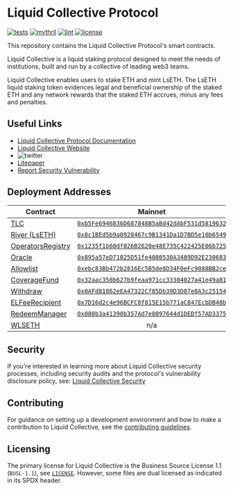 # Liquid Collective Protocol

[![tests](https://github.com/liquid-collective/liquid-collective-protocol/actions/workflows/Tests.yaml/badge.svg)](https://github.com/liquid-collective/liquid-collective-protocol/actions/workflows/Tests.yaml)
[![mythril](https://github.com/liquid-collective/liquid-collective-protocol/actions/workflows/Mythril.yaml/badge.svg)](https://github.com/liquid-collective/liquid-collective-protocol/actions/workflows/Mythril.yaml)
[![lint](https://github.com/liquid-collective/liquid-collective-protocol/actions/workflows/Lint.yaml/badge.svg)](https://github.com/liquid-collective/liquid-collective-protocol/actions/workflows/Lint.yaml)
[![license](https://img.shields.io/badge/license-busl--1.1-blue.svg)](./LICENSE)

This repository contains the Liquid Collective Protocol's smart contracts.

Liquid Collective is a liquid staking protocol designed to meet the needs of institutions, built and run by a collective of leading web3 teams.

Liquid Collective enables users to stake ETH and mint LsETH. The LsETH liquid staking token evidences legal and beneficial ownership of the staked ETH and any network rewards that the staked ETH accrues, minus any fees and penalties.

## Useful Links

- [Liquid Collective Protocol Documentation](https://docs.liquidcollective.io/)
- [Liquid Collective Website](https://liquidcollective.io)
- ![twitter](https://img.shields.io/twitter/follow/liquid_col?style=social)
- [Litepaper](https://liquidcollective.io/litepaper/)
- [Report Security Vulnerability](https://github.com/liquid-collective/security)

## Deployment Addresses

| Contract                                                                                                                             |                                                         Mainnet                                                         |                                                          Holesky                                                                |
| ------------------------------------------------------------------------------------------------------------------------------------ | :---------------------------------------------------------------------------------------------------------------------: | :-----------------------------------------------------------------------------------------------------------------------------: |
| [TLC](https://github.com/liquid-collective/liquid-collective-protocol/blob/main/contracts/src/TLC.1.sol)                             | [`0xb5Fe6946836D687848B5aBd42dAbF531d5819632`](https://etherscan.io/address/0xb5Fe6946836D687848B5aBd42dAbF531d5819632) | [`0x1dA1B892575dc5fABbef28FA0F62fE302ED39E83`](https://holesky.etherscan.io/address/0x1dA1B892575dc5fABbef28FA0F62fE302ED39E83) |
| [River (LsETH)](https://github.com/liquid-collective/liquid-collective-protocol/blob/main/contracts/src/River.1.sol)                 | [`0x8c1BEd5b9a0928467c9B1341Da1D7BD5e10b6549`](https://etherscan.io/address/0x8c1BEd5b9a0928467c9B1341Da1D7BD5e10b6549) | [`0x1d8b30cC38Dba8aBce1ac29Ea27d9cFd05379A09`](https://holesky.etherscan.io/address/0x1d8b30cC38Dba8aBce1ac29Ea27d9cFd05379A09) |
| [OperatorsRegistry](https://github.com/liquid-collective/liquid-collective-protocol/blob/main/contracts/src/OperatorsRegistry.1.sol) | [`0x1235f1b60df026B2620e48E735C422425E06b725`](https://etherscan.io/address/0x1235f1b60df026B2620e48E735C422425E06b725) | [`0xCb8641aF17e19976245bEB68CD50f61c5779b294`](https://holesky.etherscan.io/address/0xCb8641aF17e19976245bEB68CD50f61c5779b294) |
| [Oracle](https://github.com/liquid-collective/liquid-collective-protocol/blob/main/contracts/src/Oracle.1.sol)                       | [`0x895a57eD71025D51fe4080530A3489D92E230683`](https://etherscan.io/address/0x895a57eD71025D51fe4080530A3489D92E230683) | [`0xc8D639f014a78B1cEc17761BFD9E8c80919efbc6`](https://holesky.etherscan.io/address/0xc8D639f014a78B1cEc17761BFD9E8c80919efbc6) |
| [Allowlist](https://github.com/liquid-collective/liquid-collective-protocol/blob/main/contracts/src/Allowlist.1.sol)                 | [`0xebc83Bb472b2816Ec5B5de8D34F0eFc9088BB2ce`](https://etherscan.io/address/0xebc83Bb472b2816Ec5B5de8D34F0eFc9088BB2ce) | [`0x5C783DCD596dad2bDe930f22C3684E77E25b6436`](https://holesky.etherscan.io/address/0x5C783DCD596dad2bDe930f22C3684E77E25b6436) |
| [CoverageFund](https://github.com/liquid-collective/liquid-collective-protocol/blob/main/contracts/src/CoverageFund.1.sol)           | [`0x32aac358b627b9feaa971cc33304027a41e49a81`](https://etherscan.io/address/0x32aac358b627b9feaa971cc33304027a41e49a81) | [`0x8eeaca6f8964771d4e50f899a06f527c2affe15c`](https://holesky.etherscan.io/address/0x8eeaca6f8964771d4e50f899a06f527c2affe15c) |
| [Withdraw](https://github.com/liquid-collective/liquid-collective-protocol/blob/main/contracts/src/Withdraw.1.sol)                   | [`0x0AFd81862eEA47322Cf85Db39D3D07e8A3c25154`](https://etherscan.io/address/0x0AFd81862eEA47322Cf85Db39D3D07e8A3c25154) | [`0xAaF99F2F0C47EF32AB9B5aa3e117c9190b37Ff88`](https://holesky.etherscan.io/address/0xAaF99F2F0C47EF32AB9B5aa3e117c9190b37Ff88) |
| [ELFeeRecipient](https://github.com/liquid-collective/liquid-collective-protocol/blob/main/contracts/src/ELFeeRecipient.1.sol)       | [`0x7D16d2c4e96BCFC8f815E15b771aC847EcbDB48b`](https://etherscan.io/address/0x7D16d2c4e96BCFC8f815E15b771aC847EcbDB48b) | [`0x4E44868856A26F4cbB431cC144318D4E7F39a585`](https://holesky.etherscan.io/address/0x4E44868856A26F4cbB431cC144318D4E7F39a585) |
| [RedeemManager](https://github.com/liquid-collective/liquid-collective-protocol/blob/main/contracts/src/RedeemManager.1.sol)         | [`0x080b3a41390b357Ad7e8097644d1DEDf57AD3375`](https://etherscan.io/address/0x080b3a41390b357Ad7e8097644d1DEDf57AD3375) | [`0x0693875efbF04dDAd955c04332bA3324472DF980`](https://holesky.etherscan.io/address/0x0693875efbF04dDAd955c04332bA3324472DF980) |
| [WLSETH](https://github.com/liquid-collective/liquid-collective-protocol/blob/main/contracts/src/WLSETH.1.sol)                       |                                                           n/a                                                           | [`0x21ae523bf67C81c8e4F640d8f76F9c7B77eCc0bf`](https://holesky.etherscan.io/address/0x21ae523bf67C81c8e4F640d8f76F9c7B77eCc0bf) |

## Security

If you're interested in learning more about Liquid Collective security processes, including security audits and the protocol's vulnerability disclosure policy, see: [Liquid Collective Security](https://github.com/liquid-collective/security)

## Contributing

For guidance on setting up a development environment and how to make a contribution to Liquid Collective, see the [contributing guidelines](./CONTRIBUTING.md).

## Licensing

The primary license for Liquid Collective is the Business Source License 1.1 (`BUSL-1.1`), see [`LICENSE`](./LICENSE). However, some files are dual licensed as indicated in its SPDX header.

